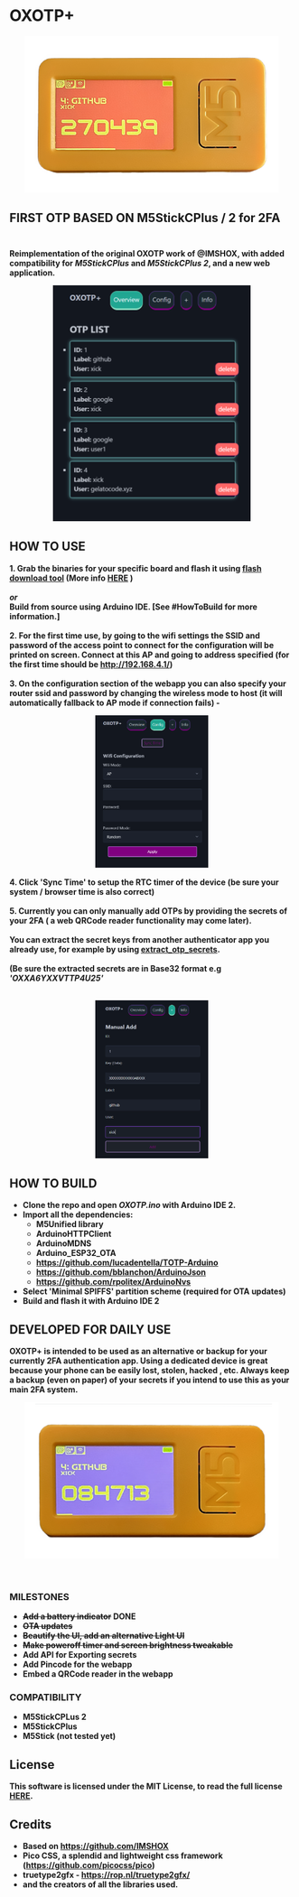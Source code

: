 # OXOTP+

<p align="center"><img alt="PICTURE logo" src=".readme/img/oxotp-ss2.png" width="450"></p>

<b>FIRST OTP BASED ON M5StickCPlus / 2 for 2FA <br><br>
-------

Reimplementation of the original **OXOTP** work of @IMSHOX, with added compatibility for *M5StickCPlus* and *M5StickCPlus 2*, and a new web application.

<p align="center"><img alt="otps section" src=".readme/img/screenshot_otps.png" width="350"></p>


## HOW TO USE
**1.** Grab the binaries for your specific board and flash it using [flash download tool](https://www.espressif.com/en/support/download/other-tools) (More info [HERE](https://github.com/xick/OXOTP-plus/blob/master/HOW.md) ) <br> <br>
*or* <br>
Build from source using Arduino IDE. [See **#HowToBuild** for more information.] <br> <br>
**2.**  For the first time use, by going to the wifi settings the **SSID** and **password** of the access point to connect for the configuration will be printed on screen. Connect at this **AP** and going to address specified (for the first time should be **http://192.168.4.1/**) <br> <br>
**3.** On the **configuration** section of the webapp you can also specify your router ssid and password by changing the wireless mode to host (it will automatically fallback to AP mode if connection fails)
-<p align="center"><img alt="confituration section" src=".readme/img/screenshot_config.png" width="200"></p>
**4**. Click '**Sync Time**' to setup the RTC timer of the device (be sure your system / browser time is also correct) <br> <br>
**5.** Currently you can only manually add **OTPs** by providing the **secrets** of your 2FA ( a web QRCode reader functionality may come later). <br> <br>
You can extract the secret keys from another authenticator app you already use, for example by using [**extract_otp_secrets**](https://github.com/scito/extract_otp_secrets). <br> <br>
(Be sure the extracted secrets are in **Base32** format e.g *'OXXA6YXXVTTP4U25'* <br> <br>
<p align="center"><img alt="add section" src=".readme/img/screenshot_add.png" width="200"></p>

## HOW TO BUILD
 - Clone the repo and open *OXOTP.ino* with Arduino IDE 2.
 - Import all the dependencies: 
	 - M5Unified library
	 - ArduinoHTTPClient
	 - ArduinoMDNS
  	- Arduino_ESP32_OTA
	 - https://github.com/lucadentella/TOTP-Arduino
	 - https://github.com/bblanchon/ArduinoJson
	 - https://github.com/rpolitex/ArduinoNvs
- Select 'Minimal SPIFFS' partition scheme (required for OTA updates) 
- Build and flash it with Arduino IDE 2

## DEVELOPED FOR DAILY USE
OXOTP+ is intended to be used as an alternative or backup for your currently 2FA authentication app. Using a dedicated device is great because your phone can be easily lost, stolen, hacked , etc. 
Always keep a backup (even on paper) of your secrets if you intend to use this as your main 2FA system.
<br>
<p align="center"><img alt="PICTURE logo" src=".readme/img/oxotp-ss1.png" width="450"></p>
<br>

### MILESTONES
 - ~~Add a battery indicator~~ DONE
 - ~~OTA updates~~  
 - ~~Beautify the UI, add an alternative Light UI~~ 
 - ~~Make poweroff timer and screen brightness tweakable~~ 
 - Add API for Exporting secrets 
 - Add **Pincode** for the webapp
 - Embed a **QRCode** reader in the webapp

### COMPATIBILITY
- M5StickCPLus 2
- M5StickCPlus
- M5Stick (not tested yet)

## License 
This software is licensed under the MIT License, to read the full license <a href="LICENSE" target="_blank">HERE</a>.

## Credits
- Based on https://github.com/IMSHOX
- Pico CSS, a splendid and lightweight css framework (https://github.com/picocss/pico)
- truetype2gfx - https://rop.nl/truetype2gfx/
- and the creators of all the libraries used.

